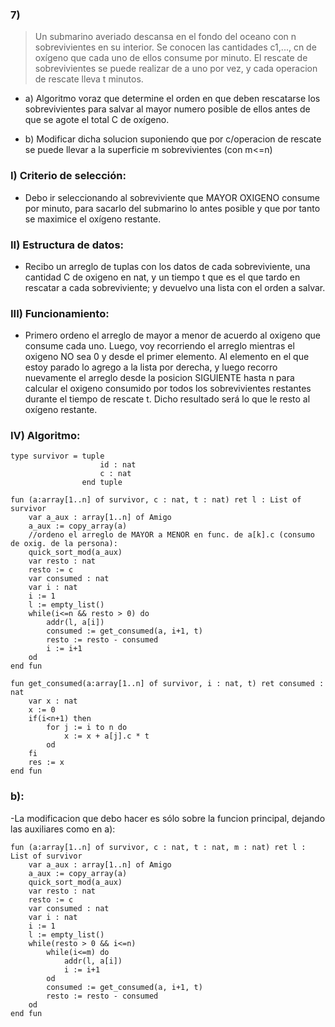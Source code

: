 ### 7) 
> Un submarino averiado descansa en el fondo del oceano con n sobrevivientes en su interior. Se conocen las cantidades c1,..., cn de oxígeno que cada uno de ellos consume por minuto. El rescate de sobrevivientes se puede realizar de a uno por vez, y cada operacion de rescate lleva t minutos.

- a) Algoritmo voraz que determine el orden en que deben rescatarse los sobrevivientes para salvar al mayor numero posible de ellos antes de que se agote el total C de oxígeno.

- b) Modificar dicha solucion suponiendo que por c/operacion de rescate se puede llevar a la superficie m sobrevivientes (con m<=n)

### I) Criterio de selección:
- Debo ir seleccionando al sobreviviente que MAYOR OXIGENO consume por minuto, para sacarlo del submarino lo antes posible y que por tanto se maximice el oxígeno restante.

### II) Estructura de datos:
- Recibo un arreglo de tuplas con los datos de cada sobreviviente, una cantidad C de oxigeno en nat, y un tiempo t que es el que tardo en rescatar a cada sobreviviente; y devuelvo una lista con el orden a salvar.

### III) Funcionamiento: 
- Primero ordeno el arreglo de mayor a menor de acuerdo al oxigeno que consume cada uno. Luego, voy recorriendo el arreglo mientras el oxigeno NO sea 0 y desde el primer elemento. Al elemento en el que estoy parado lo agrego a la lista por derecha, y luego recorro nuevamente el arreglo desde la posicion SIGUIENTE hasta n para calcular el oxigeno consumido por todos los sobrevivientes restantes durante el tiempo de rescate t. Dicho resultado será lo que le resto al oxígeno restante. 

### IV) Algoritmo:

~~~
type survivor = tuple 
                    id : nat
                    c : nat
                end tuple

fun (a:array[1..n] of survivor, c : nat, t : nat) ret l : List of survivor
    var a_aux : array[1..n] of Amigo
    a_aux := copy_array(a)
    //ordeno el arreglo de MAYOR a MENOR en func. de a[k].c (consumo de oxig. de la persona):
    quick_sort_mod(a_aux)
    var resto : nat
    resto := c
    var consumed : nat
    var i : nat
    i := 1
    l := empty_list()
    while(i<=n && resto > 0) do 
        addr(l, a[i])
        consumed := get_consumed(a, i+1, t)
        resto := resto - consumed
        i := i+1
    od
end fun 

fun get_consumed(a:array[1..n] of survivor, i : nat, t) ret consumed : nat
    var x : nat
    x := 0
    if(i<n+1) then 
        for j := i to n do
            x := x + a[j].c * t
        od
    fi
    res := x  
end fun

~~~

### b):

-La modificacion que debo hacer es sólo sobre la funcion principal, dejando las auxiliares como en a): 

~~~ 
fun (a:array[1..n] of survivor, c : nat, t : nat, m : nat) ret l : List of survivor
    var a_aux : array[1..n] of Amigo
    a_aux := copy_array(a)
    quick_sort_mod(a_aux)
    var resto : nat
    resto := c
    var consumed : nat
    var i : nat
    i := 1
    l := empty_list()
    while(resto > 0 && i<=n)
        while(i<=m) do 
            addr(l, a[i])
            i := i+1
        od
        consumed := get_consumed(a, i+1, t)
        resto := resto - consumed
    od
end fun
~~~
